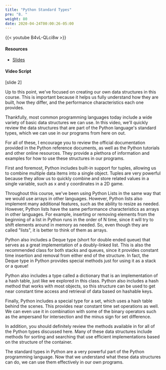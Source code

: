 ```yaml
---
title: "Python Standard Types"
pre: "8. "
weight: 80
date: 2020-04-24T00:00:26-05:00
---
```


{{< youtube B4vL-QLci8w >}}

#### Resources

* [Slides](/3-cc310/12-performance/08-python-libraries-slides.pptx)

#### Video Script

[slide 2]

Up to this point, we've focused on creating our own data structures in this course. This is important because it helps us fully understand how they are built, how they differ, and the performance characteristics each one provides. 

Thankfully, most common programming languages today include a wide variety of basic data structures we can use. In this video, we'll quickly review the data structures that are part of the Python language's standard types, which we can use in our programs from here on out.

For all of these, I encourage you to review the official documentation provided in the Python reference documents, as well as the Python tutorials and other online resources. They provide a plethora of information and examples for how to use these structures in our programs.

First and foremost, Python includes built-in support for tuples, allowing us to combine multiple data items into a single object. Tuples are very powerful because they allow us to quickly combine and store related values in a single variable, such as x and y coordinates in a 2D game. 

Throughout this course, we've been using Python Lists in the same way that we would use arrays in other languages. However, Python lists also implement many additional features, such as the ability to resize as needed. However, Python lists have the same performance characteristics as arrays in other languages. For example, inserting or removing elements from the beginning of a list in Python runs in the order of N time, since it will try to shift elements around in memory as needed. So, even though they are called "lists", it is better to think of them as arrays. 

Python also includes a Deque type (short for double ended queue) that serves as a great implementation of a doubly-linked list. This is also the recommended class for both stacks and queues, since it provides constant time insertion and removal from either end of the structure. In fact, the Deque type in Python provides special methods just for using it as a stack or a queue!

Python also includes a type called a dictionary that is an implementation of a hash table, just like we explored in this class. Python also includes a hash method that works with most objects, so this structure can be used to get near constant time access and retrieval of data based on hashable keys. 

Finally, Python includes a special type for a set, which uses a hash table behind the scenes. This provides near constant time set operations as well. We can even use it in combination with some of the binary operators such as the ampersand for intersection and the minus sign for set difference. 

In addition, you should definitely review the methods available in for all of the Python types discussed here. Many of these data structures include methods for sorting and searching that use efficient implementations based on the structure of the container. 

The standard types in Python are a very powerful part of the Python programming language. Now that we understand what these data structures can do, we can use them effectively in our own programs. 